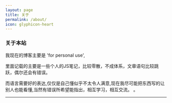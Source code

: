 ```yaml
---
layout: page
title: 关于
permalink: /about/
icon: glyphicon-heart
---
```


### 关于本站   

我现在的博客主要是 'for personal use',

里面记载的主要是一些个人的JS笔记，比较零散，不成体系，文章语句比较跳跃，偶尔还会有错误。

而语言需要好的表达,仅仅是自己懂似乎不太令人满意,现在我尽可能把东西写的让别人也能看懂,当然有错误所希望能指出，相互学习，相互交流。
。  

---

